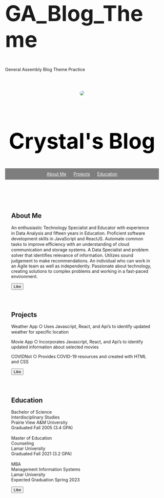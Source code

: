 # GA_Blog_Theme
General Assembly Blog Theme Practice 
<!DOCTYPE html>
<head>
  <link href="/normalize.css" rel="stylesheet">
  <style>
    header {
      text-align: center;
      background: url('/assets/jeff-bg.png');
      background-size: cover;
      color: black;
    }
    a {
      color: white;
    }
    h1 {
      font-size: 70px;
    }
    img {
      margin: 40px 0px 0px 0px;
      border: 7px solid white;
      border-radius: 20px;
    }
    ul {
      padding: 10px;
      background: rgba(0,0,0,0.5);
    }
    li {
      display: inline;
      padding: 0px 10px 0px 10px;
    }
    article {
      max-width: 500px;
      padding: 20px;
      margin: 0 auto;
    }
    @media (max-width: 500px) {
      h1 {
        font-size: 36px;
        padding: 5px;
      }
      li {
        padding: 5px;
        display: block;
      }
    }
  </style>
</head>
<body>
  <header>
    <img src="https://encrypted-tbn0.gstatic.com/images?q=tbn:ANd9GcQ0qPo8Pya6UJIWhOIrfWdJuXSgR7J-I102OQ&usqp=CAU">
    <!╌ assets/jeff.png ╌>
    <h1>Crystal's Blog</h1>
    <ul>
      <li><a href="#">About Me</a></li>
      <li><a href="#">Projects</a></li>
      <li><a href="#">Education</a></li>
    </ul>
  </header>
  <article>
    <h2>About Me</h2>
    <p>An enthusiastic Technology Specialist and Educator with experience in Data Analysis and ﬁfteen years in Education. Proﬁcient software development skills in JavaScript and ReactJS. Automate common tasks to improve eﬃciency with an understanding of cloud communication and storage systems. A Data Specialist and problem solver that identiﬁes relevance of information. Utilizes sound judgement to make recommendations. An individual who can work in an Agile team as well as independently. Passionate about technology, creating solutions to complex problems and working in a fast-paced environment.</p>
    <button>Like</button>
  </article>
  <article>
    <h2>Projects</h2>
    <p>Weather App ○ Uses Javascript, React, and Api’s to identify updated weather for speciﬁc location</p>
    <p>Movie  App ○ Incorporates Javascript, React, and Api’s to identify updated information about selected movies</p>
    <p>COVIDNot ○ Provides COVID-19 resources and created with HTML and CSS</p>
    <button>Like</button>
  </article>
  <article>
    <h2>Education</h2>
    <p>Bachelor of Science<br> Interdisciplinary Studies<br> Prairie View A&M University<br> Graduated Fall 2005 (3.4 GPA) <br>
    <br>Master of Education <br>Counseling<br> Lamar University<br>
  Graduated Fall  2021 (3.2 GPA)
  <br>
   <br>MBA <br>Management Information Systems<br> Lamar University<br> Expected
  Graduation Spring  2023
</p>
    <button>Like</button>
  </article>
  <script>
    $("button").on("click", function() {
      alert("Clicked!");
    });
  </script>
</body>
